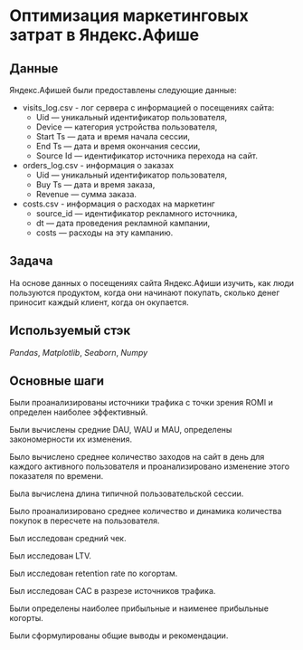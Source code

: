 # Оптимизация маркетинговых затрат в Яндекс.Афише


## Данные

Яндекс.Афишей были предоставлены следующие данные:
- visits_log.csv - лог сервера с информацией о посещениях сайта:
	- Uid — уникальный идентификатор пользователя,
	- Device — категория устройства пользователя,
	- Start Ts — дата и время начала сессии,
	- End Ts — дата и время окончания сессии,
	- Source Id — идентификатор источника перехода на сайт.
- orders_log.csv - информация о заказах
	- Uid — уникальный идентификатор пользователя,
	- Buy Ts — дата и время заказа,
	- Revenue — сумма заказа.
- costs.csv - информация о расходах на маркетинг
	- source_id — идентификатор рекламного источника,
	- dt — дата проведения рекламной кампании,
	- costs — расходы на эту кампанию.
	
## Задача

На основе данных о посещениях сайта Яндекс.Афиши изучить, как люди пользуются продуктом, когда они начинают покупать, сколько денег приносит каждый клиент, когда он окупается.

## Используемый стэк
*Pandas*, *Matplotlib*, *Seaborn*, *Numpy*

## Основные шаги

Были проанализированы источники трафика с точки зрения ROMI и определен наиболее эффективный.

Были вычислены средние DAU, WAU и MAU, определены закономерности их изменения.

Было вычислено среднее количество заходов на сайт в день для каждого активного пользователя и проанализировано изменение этого показателя по времени.

Была вычислена длина типичной пользовательской сессии.

Было проанализировано среднее количество и динамика количества покупок в пересчете на пользователя.

Был исследован средний чек. 

Был исследован LTV. 

Был исследован retention rate по когортам.

Был исследован CAC в разрезе источников трафика.

Были определены наиболее прибыльные и наименее прибыльные когорты.

Были сформулированы общие выводы и рекомендации.